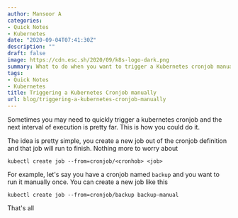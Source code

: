 ```yaml
---
author: Mansoor A
categories:
- Quick Notes
- Kubernetes
date: "2020-09-04T07:41:30Z"
description: ""
draft: false
image: https://cdn.esc.sh/2020/09/k8s-logo-dark.png
summary: What to do when you want to trigger a Kubernetes cronjob manually, once
tags:
- Quick Notes
- Kubernetes
title: Triggering a Kubernetes Cronjob manually
url: blog/triggering-a-kubernetes-cronjob-manually
---
```



Sometimes you may need to quickly trigger a kubernetes cronjob and the next interval of execution is pretty far. This is how you could do it.

The idea is pretty simple, you create a new job out of the cronjob definition and that job will run to finish. Nothing more to worry about

```
kubectl create job --from=cronjob/<cronhob> <job>
```

For example, let's say you have a cronjob named `backup` and you want to run it manually once. You can create a new job like this

```
kubectl create job --from=cronjob/backup backup-manual
```

That's all

